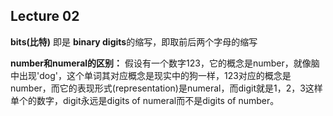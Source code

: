 ## Lecture 02
**bits(比特)** 即是 **binary digits**的缩写，即取前后两个字母的缩写

**number和numeral的区别：** 假设有一个数字123，它的概念是number，就像脑中出现'dog'，这个单词其对应概念是现实中的狗一样，123对应的概念是number，而它的表现形式(representation)是numeral，而digit就是1，2，3这样单个的数字，digit永远是digits of numeral而不是digits of number。


